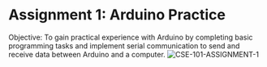 # Assignment 1: Arduino Practice

Objective: 
To gain practical experience with Arduino by completing basic programming tasks and implement serial communication to send and receive data between Arduino and a computer.
![CSE-101-ASSIGNMENT-1](https://github.com/emirgit/GTU-UNIVERSITYASSIGNMENTS/assets/121714055/1450eab8-fa6a-4323-bbb4-0e4bcff02c13)
